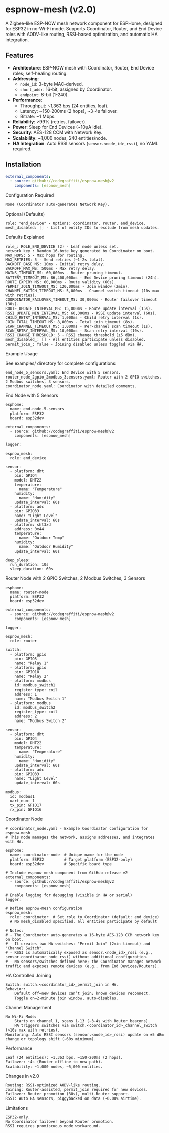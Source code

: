 # espnow-mesh (v2.0)

A Zigbee-like ESP-NOW mesh network component for ESPHome, designed for ESP32 in no-Wi-Fi mode. Supports Coordinator, Router, and End Device roles with AODV-like routing, RSSI-based optimization, and automatic HA integration.

## Features

- **Architecture**: ESP-NOW mesh with Coordinator, Router, End Device roles; self-healing routing.
- **Addressing**: 
  - `node_id`: 3-byte MAC-derived.
  - `short_addr`: 16-bit, assigned by Coordinator.
  - `endpoint`: 8-bit (1-240).
- **Performance**: 
  - Throughput: ~1,363 bps (24 entities, leaf).
  - Latency: ~150-200ms (2 hops), ~3-4s failover.
  - Bitrate: ~1 Mbps.
- **Reliability**: >99% (retries, failover).
- **Power**: Sleep for End Devices (~10µA idle).
- **Security**: AES-128 CCM with Network Key.
- **Scalability**: ~1,000 nodes, 240 entities/node.
- **HA Integration**: Auto RSSI sensors (`sensor.<node_id>_rssi`), no YAML required.

## Installation

```yaml
external_components:
  - source: github://codegraffiti/espnow-mesh@v2
    components: [espnow_mesh]
```
Configuration
Required

    None (Coordinator auto-generates Network Key).

Optional (Defaults)

    role: "end_device" - Options: coordinator, router, end_device.
    mesh_disabled: [] - List of entity IDs to exclude from mesh updates.

Defaults Explained

    role_: ROLE_END_DEVICE (2) - Leaf node unless set.
    network_key_: Random 16-byte key generated by Coordinator on boot.
    MAX_HOPS: 5 - Max hops for routing.
    MAX_RETRIES: 5 - Send retries (~1-2s total).
    BACKOFF_BASE_MS: 10ms - Initial retry delay.
    BACKOFF_MAX_MS: 500ms - Max retry delay.
    MAINS_TIMEOUT_MS: 60,000ms - Router pruning timeout.
    BATTERY_TIMEOUT_MS: 86,400,000ms - End Device pruning timeout (24h).
    ROUTE_EXPIRY_MS: 60,000ms - Route validity (60s).
    PERMIT_JOIN_TIMEOUT_MS: 120,000ms - Join window (2min).
    CHANNEL_SWITCH_TIMEOUT_MS: 5,000ms - Channel switch timeout (10s max with retries).
    COORDINATOR_FAILOVER_TIMEOUT_MS: 30,000ms - Router failover timeout (30s).
    ROUTE_UPDATE_INTERVAL_MS: 15,000ms - Route update interval (15s).
    RSSI_UPDATE_MIN_INTERVAL_MS: 60,000ms - RSSI update interval (60s).
    CHILD_RETRY_INTERVAL_MS: 1,000ms - Child retry interval (1s).
    JOIN_TOTAL_TIMEOUT_MS: 8,000ms - Total join timeout (8s).
    SCAN_CHANNEL_TIMEOUT_MS: 1,000ms - Per-channel scan timeout (1s).
    SCAN_RETRY_INTERVAL_MS: 10,000ms - Scan retry interval (10s).
    RSSI_CHANGE_THRESHOLD: 5 - RSSI change threshold (±5 dBm).
    mesh_disabled_: [] - All entities participate unless disabled.
    permit_join_: false - Joining disabled unless toggled via HA.

Example Usage

See examples/ directory for complete configurations:

    end_node_5_sensors.yaml: End Device with 5 sensors.
    router_node_2gpio_2modbus_3sensors.yaml: Router with 2 GPIO switches, 2 Modbus switches, 3 sensors.
    coordinator_node.yaml: Coordinator with detailed comments.

End Node with 5 Sensors
```
esphome:
  name: end-node-5-sensors
  platform: ESP32
  board: esp32dev

external_components:
  - source: github://codegraffiti/espnow-mesh@v2
    components: [espnow_mesh]

logger:

espnow_mesh:
  role: end_device

sensor:
  - platform: dht
    pin: GPIO4
    model: DHT22
    temperature:
      name: "Temperature"
    humidity:
      name: "Humidity"
    update_interval: 60s
  - platform: adc
    pin: GPIO33
    name: "Light Level"
    update_interval: 60s
  - platform: sht3xd
    address: 0x44
    temperature:
      name: "Outdoor Temp"
    humidity:
      name: "Outdoor Humidity"
    update_interval: 60s

deep_sleep:
  run_duration: 10s
  sleep_duration: 60s
```
Router Node with 2 GPIO Switches, 2 Modbus Switches, 3 Sensors

```
esphome:
  name: router-node
  platform: ESP32
  board: esp32dev

external_components:
  - source: github://codegraffiti/espnow-mesh@v2
    components: [espnow_mesh]

logger:

espnow_mesh:
  role: router

switch:
  - platform: gpio
    pin: GPIO5
    name: "Relay 1"
  - platform: gpio
    pin: GPIO18
    name: "Relay 2"
  - platform: modbus
    id: modbus_switch1
    register_type: coil
    address: 1
    name: "Modbus Switch 1"
  - platform: modbus
    id: modbus_switch2
    register_type: coil
    address: 2
    name: "Modbus Switch 2"

sensor:
  - platform: dht
    pin: GPIO4
    model: DHT22
    temperature:
      name: "Temperature"
    humidity:
      name: "Humidity"
    update_interval: 60s
  - platform: adc
    pin: GPIO33
    name: "Light Level"
    update_interval: 60s

modbus:
  id: modbus1
  uart_num: 1
  tx_pin: GPIO17
  rx_pin: GPIO16
```
Coordinator Node

```
# coordinator_node.yaml - Example Coordinator configuration for espnow-mesh
# This node manages the network, assigns addresses, and integrates with HA.

esphome:
  name: coordinator-node  # Unique name for the node
  platform: ESP32         # Target platform (ESP32-only)
  board: esp32dev         # Specific board type

# Include espnow-mesh component from GitHub release v2
external_components:
  - source: github://codegraffiti/espnow-mesh@v2
    components: [espnow_mesh]

# Enable logging for debugging (visible in HA or serial)
logger:

# Define espnow-mesh configuration
espnow_mesh:
  role: coordinator  # Set role to Coordinator (default: end_device)
  # No mesh_disabled specified, all entities participate by default

# Notes:
# - The Coordinator auto-generates a 16-byte AES-128 CCM network key on boot.
# - It creates two HA switches: "Permit Join" (2min timeout) and "Channel Switch".
# - RSSI is automatically exposed as sensor.<node_id>_rssi (e.g., sensor.coordinator_node_rssi) without additional configuration.
# - No sensors/switches defined here; the Coordinator manages network traffic and exposes remote devices (e.g., from End Devices/Routers).
```

HA Controlled Joining

    Switch: switch.<coordinator_id>_permit_join in HA.
    Behavior:
        Default off—new devices can’t join; known devices reconnect.
        Toggle on—2-minute join window, auto-disables.

Channel Management

    No Wi-Fi Mode:
        Starts on channel 1, scans 1-13 (~3-4s with Router beacons).
        HA triggers switches via switch.<coordinator_id>_channel_switch (~10s max with retries).
    Monitoring: Auto RSSI sensors (sensor.<node_id>_rssi) update on ±5 dBm change or topology shift (~60s minimum).

Performance

    Leaf (24 entities): ~1,363 bps, ~150-200ms (2 hops).
    Failover: ~4s (Router offline to new path).
    Scalability: ~1,000 nodes, ~5,000 entities.

Changes in v2.0

    Routing: RSSI-optimized AODV-like routing.
    Joining: Router-assisted, permit_join required for new devices.
    Failover: Router promotion (30s), multi-Router support.
    RSSI: Auto HA sensors, piggybacked on data (~0.08% airtime).

Limitations

    ESP32-only.
    No Coordinator failover beyond Router promotion.
    RSSI requires promiscuous mode workaround.
